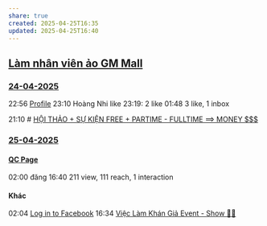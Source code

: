 ```yaml
---
share: true
created: 2025-04-25T16:35
updated: 2025-04-25T16:40
---
```


## [Làm nhân viên ảo GM Mall](../../%F0%9F%93%9CT%C3%A0i%20nguy%C3%AAn/%C3%9D%20t%C6%B0%E1%BB%9Fng%20ki%E1%BA%BFm%20ti%E1%BB%81n/3%20%C3%9D%20t%C6%B0%E1%BB%9Fng/C%C3%B4ng%20vi%E1%BB%87c%20th%E1%BB%9Di%20v%E1%BB%A5,%20c%E1%BB%99ng%20t%C3%A1c%20vi%C3%AAn/Cho%20nh%C3%A2n%20vi%C3%AAn,%20%C4%91%E1%BA%A1i%20l%C3%BD/GM%20Mall/L%C3%A0m%20nh%C3%A2n%20vi%C3%AAn%20%E1%BA%A3o.md)
### [24-04-2025](24-04-2025.md)
22:56 [Profile](https://www.facebook.com/qua.cau.the.sphere/posts/pfbid02pgkTzWTpwdkxQCBdBS8s5Az2ibsphKeWxUYYRr2dFzV8QjbSx2bEwCFrruKhtGYXl)
23:10 Hoàng Nhi like
23:19: 2 like
01:48 3 like, 1 inbox

21:10 # [HỘI THẢO + SỰ KIỆN FREE + PARTIME - FULLTIME ==> MONEY $$$](https://www.facebook.com/groups/FreeAndMoney/posts/1854171198716281/)

### [25-04-2025](25-04-2025.md)
#### [QC Page](https://www.facebook.com/quacau.sphere/posts/pfbid02YNmihmJuZpgRZ2Stys6f42TNNTM2f4CtHKZu8NNWNAcxqFabCwApySjaNLNca6GBl)
02:00 đăng
16:40 211 view, 111 reach, 1 interaction
#### Khác
02:04 [Log in to Facebook](https://www.facebook.com/groups/1085777964949551/pending_posts/2639247499602582/)
16:34 [Việc Làm Khán Giả Event - Show 👏😊](https://www.facebook.com/groups/2154702328080717/posts/3813612318856368/)